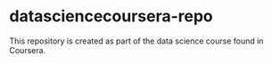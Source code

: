 # datasciencecoursera-repo
This repository is created as part of the data science course found in Coursera.
